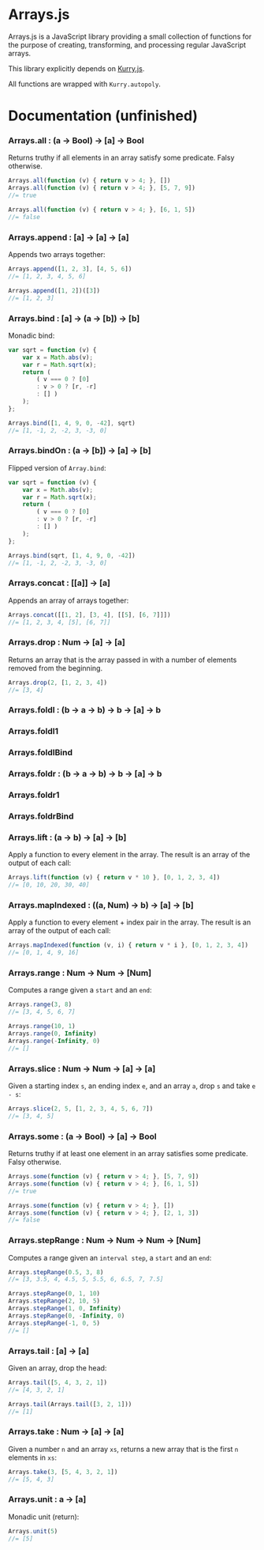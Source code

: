 # Arrays.js

Arrays.js is a JavaScript library providing a small collection of functions for the purpose of creating, transforming, and processing regular JavaScript arrays.

This library explicitly depends on [Kurry.js](https://github.com/LiamGoodacre/Kurry).

All functions are wrapped with `Kurry.autopoly`.


# Documentation (unfinished)

### Arrays.all : (a &rarr; Bool) &rarr; [a] &rarr; Bool

Returns truthy if all elements in an array satisfy some predicate.
Falsy otherwise.

```js
Arrays.all(function (v) { return v > 4; }, [])
Arrays.all(function (v) { return v > 4; }, [5, 7, 9])
//= true

Arrays.all(function (v) { return v > 4; }, [6, 1, 5])
//= false
```


### Arrays.append : [a] &rarr; [a] &rarr; [a]

Appends two arrays together:

```js
Arrays.append([1, 2, 3], [4, 5, 6])
//= [1, 2, 3, 4, 5, 6]

Arrays.append([1, 2])([3])
//= [1, 2, 3]
```


### Arrays.bind : [a] &rarr; (a &rarr; [b]) &rarr; [b]

Monadic bind:

```js
var sqrt = function (v) {
    var x = Math.abs(v);
    var r = Math.sqrt(x);
    return (
        ( v === 0 ? [0]
        : v > 0 ? [r, -r]
        : [] )
    );
};

Arrays.bind([1, 4, 9, 0, -42], sqrt)
//= [1, -1, 2, -2, 3, -3, 0]
```


### Arrays.bindOn : (a &rarr; [b]) &rarr; [a] &rarr; [b]

Flipped version of `Array.bind`:

```js
var sqrt = function (v) {
    var x = Math.abs(v);
    var r = Math.sqrt(x);
    return (
        ( v === 0 ? [0]
        : v > 0 ? [r, -r]
        : [] )
    );
};

Arrays.bind(sqrt, [1, 4, 9, 0, -42])
//= [1, -1, 2, -2, 3, -3, 0]
```


### Arrays.concat : [[a]] &rarr; [a]

Appends an array of arrays together:

```js
Arrays.concat([[1, 2], [3, 4], [[5], [6, 7]]])
//= [1, 2, 3, 4, [5], [6, 7]]
```


### Arrays.drop : Num &rarr; [a] &rarr; [a]

Returns an array that is the array passed in with a number of elements removed from the beginning.

```js
Arrays.drop(2, [1, 2, 3, 4])
//= [3, 4]
```


### Arrays.foldl : (b &rarr; a &rarr; b) &rarr; b &rarr; [a] &rarr; b


### Arrays.foldl1


### Arrays.foldlBind


### Arrays.foldr : (b &rarr; a &rarr; b) &rarr; b &rarr; [a] &rarr; b



### Arrays.foldr1


### Arrays.foldrBind


### Arrays.lift : (a &rarr; b) &rarr; [a] &rarr; [b]

Apply a function to every element in the array.  The result is an array of the output of each call:

```js
Arrays.lift(function (v) { return v * 10 }, [0, 1, 2, 3, 4])
//= [0, 10, 20, 30, 40]
```


### Arrays.mapIndexed : ((a, Num) &rarr; b) &rarr; [a] &rarr; [b]

Apply a function to every element + index pair in the array.  The result is an array of the output of each call:

```js
Arrays.mapIndexed(function (v, i) { return v * i }, [0, 1, 2, 3, 4])
//= [0, 1, 4, 9, 16]
```


### Arrays.range : Num &rarr; Num &rarr; [Num]

Computes a range given a `start` and an `end`:

```js
Arrays.range(3, 8)
//= [3, 4, 5, 6, 7]

Arrays.range(10, 1)
Arrays.range(0, Infinity)
Arrays.range(-Infinity, 0)
//= []
```


### Arrays.slice : Num &rarr; Num &rarr; [a] &rarr; [a]

Given a starting index `s`, an ending index `e`, and an array `a`, drop `s` and take `e - s`:

```js
Arrays.slice(2, 5, [1, 2, 3, 4, 5, 6, 7])
//= [3, 4, 5]
```


### Arrays.some : (a &rarr; Bool) &rarr; [a] &rarr; Bool

Returns truthy if at least one element in an array satisfies some predicate.
Falsy otherwise.

```js
Arrays.some(function (v) { return v > 4; }, [5, 7, 9])
Arrays.some(function (v) { return v > 4; }, [6, 1, 5])
//= true

Arrays.some(function (v) { return v > 4; }, [])
Arrays.some(function (v) { return v > 4; }, [2, 1, 3])
//= false
```


### Arrays.stepRange : Num &rarr; Num &rarr; Num &rarr; [Num]

Computes a range given an `interval step`, a `start` and an `end`:

```js
Arrays.stepRange(0.5, 3, 8)
//= [3, 3.5, 4, 4.5, 5, 5.5, 6, 6.5, 7, 7.5]

Arrays.stepRange(0, 1, 10)
Arrays.stepRange(2, 10, 5)
Arrays.stepRange(1, 0, Infinity)
Arrays.stepRange(0, -Infinity, 0)
Arrays.stepRange(-1, 0, 5)
//= []
```


### Arrays.tail : [a] &rarr; [a]

Given an array, drop the head:

```js
Arrays.tail([5, 4, 3, 2, 1])
//= [4, 3, 2, 1]

Arrays.tail(Arrays.tail([3, 2, 1]))
//= [1]
```


### Arrays.take : Num &rarr; [a] &rarr; [a]

Given a number `n` and an array `xs`, returns a new array that is the first `n` elements in `xs`:

```js
Arrays.take(3, [5, 4, 3, 2, 1])
//= [5, 4, 3]
```


### Arrays.unit : a &rarr; [a]

Monadic unit (return):

```js
Arrays.unit(5)
//= [5]
```


